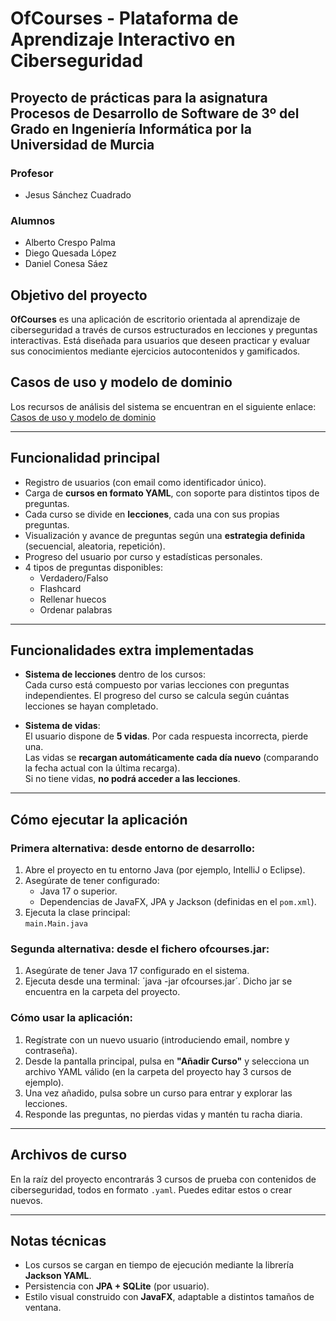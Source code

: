 # OfCourses - Plataforma de Aprendizaje Interactivo en Ciberseguridad
## Proyecto de prácticas para la asignatura Procesos de Desarrollo de Software de 3º del Grado en Ingeniería Informática por la Universidad de Murcia

### Profesor

- Jesus Sánchez Cuadrado

### Alumnos

- Alberto Crespo Palma
- Diego Quesada López
- Daniel Conesa Sáez

## Objetivo del proyecto

**OfCourses** es una aplicación de escritorio orientada al aprendizaje de ciberseguridad a través de cursos estructurados en lecciones y preguntas interactivas. Está diseñada para usuarios que deseen practicar y evaluar sus conocimientos mediante ejercicios autocontenidos y gamificados.

## Casos de uso y modelo de dominio

Los recursos de análisis del sistema se encuentran en el siguiente enlace:  
[Casos de uso y modelo de dominio](https://github.com/albertocrespop/PDS/tree/main/Casos%20de%20Uso)

---

## Funcionalidad principal

- Registro de usuarios (con email como identificador único).
- Carga de **cursos en formato YAML**, con soporte para distintos tipos de preguntas.
- Cada curso se divide en **lecciones**, cada una con sus propias preguntas.
- Visualización y avance de preguntas según una **estrategia definida** (secuencial, aleatoria, repetición).
- Progreso del usuario por curso y estadísticas personales.
- 4 tipos de preguntas disponibles:
  - Verdadero/Falso  
  - Flashcard  
  - Rellenar huecos  
  - Ordenar palabras

---

## Funcionalidades extra implementadas

- **Sistema de lecciones** dentro de los cursos:  
  Cada curso está compuesto por varias lecciones con preguntas independientes. El progreso del curso se calcula según cuántas lecciones se hayan completado.

- **Sistema de vidas**:  
  El usuario dispone de **5 vidas**. Por cada respuesta incorrecta, pierde una.  
  Las vidas se **recargan automáticamente cada día nuevo** (comparando la fecha actual con la última recarga).  
  Si no tiene vidas, **no podrá acceder a las lecciones**.

---

## Cómo ejecutar la aplicación

### Primera alternativa: desde entorno de desarrollo:
1. Abre el proyecto en tu entorno Java (por ejemplo, IntelliJ o Eclipse).
2. Asegúrate de tener configurado:
   - Java 17 o superior.
   - Dependencias de JavaFX, JPA y Jackson (definidas en el `pom.xml`).
3. Ejecuta la clase principal:  
   `main.Main.java`

### Segunda alternativa: desde el fichero ofcourses.jar:
1. Asegúrate de tener Java 17 configurado en el sistema.
2. Ejecuta desde una terminal: ´java -jar ofcourses.jar´. Dicho jar se encuentra en la carpeta del proyecto.

### Cómo usar la aplicación:
1. Regístrate con un nuevo usuario (introduciendo email, nombre y contraseña).
2. Desde la pantalla principal, pulsa en **"Añadir Curso"** y selecciona un archivo YAML válido (en la carpeta del proyecto hay 3 cursos de ejemplo).
3. Una vez añadido, pulsa sobre un curso para entrar y explorar las lecciones.
4. Responde las preguntas, no pierdas vidas y mantén tu racha diaria.

---

## Archivos de curso

En la raíz del proyecto encontrarás 3 cursos de prueba con contenidos de ciberseguridad, todos en formato `.yaml`. Puedes editar estos o crear nuevos.

---

## Notas técnicas

- Los cursos se cargan en tiempo de ejecución mediante la librería **Jackson YAML**.
- Persistencia con **JPA + SQLite** (por usuario).
- Estilo visual construido con **JavaFX**, adaptable a distintos tamaños de ventana.
